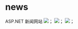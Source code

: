 # news
ASP.NET 新闻网站
![](https://raw.githubusercontent.com/lnbin/news/master/images/readme/1.png)；
![](https://raw.githubusercontent.com/lnbin/news/master/images/readme/2.png)；
![](https://raw.githubusercontent.com/lnbin/news/master/images/readme/3.png)；